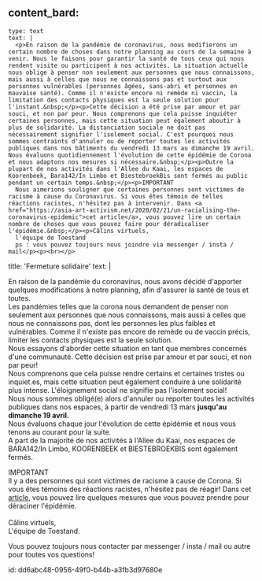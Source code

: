 content_bard:
  -
    type: text
    text: |
      <p>En raison de la pandémie de coronavirus, nous modifierons un certain nombre de choses dans notre planning au cours de la semaine à venir. Nous le faisons pour garantir la santé de tous ceux qui nous rendent visite ou participent à nos activités. La situation actuelle nous oblige à penser non seulement aux personnes que nous connaissons, mais aussi à celles que nous ne connaissons pas et surtout aux personnes vulnérables (personnes âgées, sans-abri et personnes en mauvaise santé). Comme il n'existe encore ni remède ni vaccin, la limitation des contacts physiques est la seule solution pour l'instant.&nbsp;</p><p>Cette décision a été prise par amour et par souci, et non par peur. Nous comprenons que cela puisse inquiéter certaines personnes, mais cette situation peut également aboutir à plus de solidarité. La distanciation sociale ne doit pas nécessairement signifier l'isolement social. C'est pourquoi nous sommes contraints d'annuler ou de reporter toutes les activités publiques dans nos bâtiments du vendredi 13 mars au dimanche 19 avril. Nous évaluons quotidiennement l'évolution de cette épidémie de Corona et nous adaptons nos mesures si nécessaire.&nbsp;</p><p>Outre la plupart de nos activités dans l'Allee du Kaai, les espaces de Koorenbeek, Bara142/In Limbo et BiestebroekBis sont fermés au public pendant un certain temps.&nbsp;</p><p>IMPORTANT
      Nous aimerions souligner que certaines personnes sont victimes de racisme à cause du Coronavirus. Si vous êtes témoin de telles réactions racistes, n'hésitez pas à intervenir. Dans <a href="https://asia-art-activism.net/2020/02/21/un-racialising-the-coronavirus-epidemic">cet article</a>, vous pouvez lire un certain nombre de choses que vous pouvez faire pour déradicaliser l'épidémie.&nbsp;</p><p>Câlins virtuels,
      l'équipe de Toestand
      ps : vous pouvez toujours nous joindre via messenger / insta / mail</p><p><br></p>
      
title: 'Fermeture solidaire'
text: |
  <p>En raison de la pandémie du coronavirus, nous avons décidé d'apporter quelques modifications à notre planning, afin d'assurer la santé de tous et toutes.<br>Les pandémies telles que la corona nous demandent de penser non seulement aux personnes que nous connaissons, mais aussi à celles que nous ne connaissons pas, dont les personnes les plus faibles et vulnérables. Comme il n'existe pas encore de remède ou de vaccin précis, limiter les contacts physiques est la seule solution.<br>Nous essayons d'aborder cette situation en tant que membres concernés d'une communauté. Cette décision est prise par amour et par souci, et non par peur!<br>Nous comprenons que cela puisse rendre certains et certaines tristes ou inquiet.es, mais cette situation peut également conduire à une solidarité plus intense. L'éloignement social ne signifie pas l'isolement social!<br>Nous nous sommes obligé(e) alors d'annuler ou reporter toutes les activités publiques dans nos espaces, à partir de vendredi 13 mars <strong>jusqu'au dimanche 19 avril.</strong><br>Nous évaluons chaque jour l'évolution de cette épidémie et nous vous tenons au courant pour la suite.<br>A part de la majorité de nos activités à l'Allee du Kaai, nos espaces de BARA142/In Limbo, KOORENBEEK et BIESTEBROEKBIS sont également fermés.<br>
  </p>
  <p>IMPORTANT<br>Il y a des personnes qui sont victimes de racisme à cause de Corona. Si vous êtes témoins des réactions racistes, n'hésitez pas de réagir! Dans cet <a href="https://asia-art-activism.net/2020/02/21/un-racialising-the-coronavirus-epidemic/">article</a>, vous pouvez lire quelques mesures que vous pouvez prendre pour déraciner l'épidémie.<br><br>Câlins virtuels,<br>L'équipe de Toestand.<br>
  </p>
  <p>Vous pouvez toujours nous contacter par messenger / insta / mail ou autre pour toutes vos questions!
  </p>
  
id: dd6abc48-0956-49f0-b44b-a3fb3d97680e
